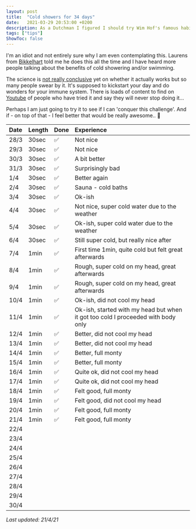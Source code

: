 ```yaml
---
layout: post
title:  "Cold showers for 34 days"
date:   2021-03-29 20:53:00 +0200
description: As a Dutchman I figured I should try Wim Hof's famous habit 
tags: ["tips"]
ShowToc: false
---
```


I'm an idiot and not entirely sure why I am even contemplating this. Laurens from [Bikkelhart](https://www.bikkelhart.com) told me he does this all the time and I have heard more people talking about the benefits of cold showering and/or swimming.

The science is [not really conclusive](https://www.volkskrant.nl/cultuur-media/alleen-als-het-ijs-en-ijskoud-is~bdc3f046/) yet on whether it actually works but so many people swear by it. It's supposed to kickstart your day and do wonders for your immune system. There is loads of content to find on [Youtube](https://www.youtube.com/results?search_query=cold+showers+wim+hof&sp=CAM%253D) of people who have tried it and say they will never stop doing it...

Perhaps I am just going to try it to see if I can 'conquer this challenge'. And if - on top of that - I feel better that would be really awesome.. 🤞

| Date | Length | Done | Experience |
|:--|:--|:--|:--|
| 28/3 | 30sec  | ✅ | Not nice |
| 29/3 | 30sec | ✅ | Not nice |
| 30/3 | 30sec | ✅ | A bit better |
| 31/3 | 30sec | ✅ | Surprisingly bad |
| 1/4 | 30sec | ✅ | Better again |
| 2/4 | 30sec | ✅ | Sauna - cold baths |
| 3/4 | 30sec | ✅ | Ok-ish |
| 4/4 | 30sec | ✅ | Not nice, super cold water due to the weather |
| 5/4 | 30sec | ✅ | Ok-ish, super cold water due to the weather |
| 6/4 | 30sec | ✅ | Still super cold, but really nice after |
| 7/4 | 1min | ✅ | First time 1min, quite cold but felt great afterwards |
| 8/4 | 1min | ✅ | Rough, super cold on my head, great afterwards |
| 9/4 | 1min | ✅ | Rough, super cold on my head, great afterwards |
| 10/4 | 1min | ✅ | Ok-ish, did not cool my head |
| 11/4 | 1min | ✅ | Ok-ish, started with my head but when it got too cold I proceeded with body only |
| 12/4 | 1min | ✅ | Better, did not cool my head |
| 13/4 | 1min | ✅ | Better, did not cool my head |
| 14/4 | 1min | ✅ | Better, full monty |
| 15/4 | 1min | ✅ | Better, full monty |
| 16/4 | 1min | ✅ | Quite ok, did not cool my head |
| 17/4 | 1min | ✅ | Quite ok, did not cool my head |
| 18/4 | 1min | ✅ | Felt good, full monty |
| 19/4 | 1min | ✅ | Felt good, did not cool my head |
| 20/4 | 1min | ✅ | Felt good, full monty |
| 21/4 | 1min | ✅ | Felt good, full monty |
| 22/4 |  |  |
| 23/4 |  |  |
| 24/4 |  |  |
| 25/4 |  |  |
| 26/4 |  |  |
| 27/4 |  |  |
| 28/4 |  |  |
| 29/4 |  |  |
| 30/4 |  |  |

_Last updated: 21/4/21_